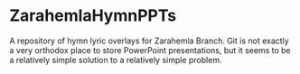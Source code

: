 # ZarahemlaHymnPPTs
A repository of hymn lyric overlays for Zarahemla Branch.  Git is not exactly a very orthodox place to store PowerPoint presentations, but it seems to be a relatively simple solution to a relatively simple problem.
